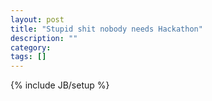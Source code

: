 ```yaml
---
layout: post
title: "Stupid shit nobody needs Hackathon"
description: ""
category: 
tags: []
---
```

{% include JB/setup %}
